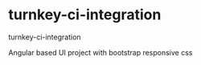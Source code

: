 # turnkey-ci-integration
turnkey-ci-integration

Angular based UI project with bootstrap responsive css
